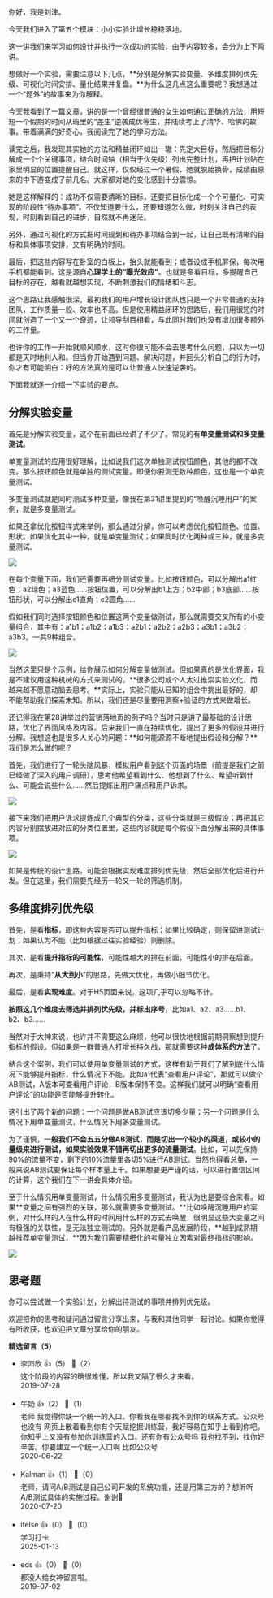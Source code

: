 你好，我是刘津。

今天我们进入了第五个模块：小小实验让增长稳稳落地。

这一讲我们来学习如何设计并执行一次成功的实验，由于内容较多，会分为上下两讲。

想做好一个实验，需要注意以下几点，**分别是分解实验变量、多维度排列优先级、可视化时间安排、量化结果并复盘。**为什么这几点这么重要呢？我想通过一个“题外”的故事来为你解释。

今天我看到了一篇文章，讲的是一个曾经很普通的女生如何通过正确的方法，用短短一个假期的时间从班里的“差生”逆袭成优等生，并陆续考上了清华、哈佛的故事。带着满满的好奇心，我阅读完了她的学习方法。

读完之后，我发现其实她的方法和精益闭环如出一辙：先定大目标，然后把目标分解成一个个关键事项，结合时间轴（相当于优先级）列出完整计划，再把计划贴在家里明显的位置提醒自己。就这样，仅仅经过一个暑假，她就脱胎换骨，成绩由原来的中下游变成了前几名。大家都对她的变化感到十分震惊。

她是这样解释的：成功不仅需要清晰的目标，还要把目标化成一个个可量化、可实现的阶段性“待办事项”。不仅知道要什么，还要知道怎么做，时刻关注自己的表现，时刻看到自己的进步，自然就不再迷茫。

另外，通过可视化的方式把时间规划和待办事项结合到一起，让自己既有清晰的目标和具体事项安排，又有明确的时间。

最后，把这些内容写在卧室的白板上，抬头就能看到；或者设成手机屏保，每次用手机都能看到。这是源自**心理学上的“曝光效应”**。也就是多看目标，多提醒自己目标的存在，越看就越想实现，不断刺激我们的情绪和斗志。

这个思路让我感触很深，最初我们的用户增长设计团队也只是一个非常普通的支持团队，工作质量一般、效率也不高。但是使用精益闭环的思路后，我们用很短的时间就创造了一个又一个奇迹，让领导刮目相看，与此同时我们也没有增加很多额外的工作量。

也许你的工作一开始就顺风顺水，这时你很可能不会去思考什么问题，只以为一切都是天时地利人和。但当你开始遇到问题、解决问题，并回头分析自己的行为时，你才有可能明白：好的方法真的是可以让普通人快速逆袭的。

下面我就逐一介绍一下实验的要点。

## 分解实验变量

首先是分解实验变量，这个在前面已经讲了不少了。常见的有**单变量测试和多变量测试**。

单变量测试的应用很好理解，比如说我们这次单独测试按钮颜色，其他的都不改变。那么按钮颜色就是单独的测试变量。即便你要测无数种颜色，这也是一个单变量测试。

多变量测试就是同时测试多种变量，像我在第31讲里提到的“唤醒沉睡用户”的案例，就是多变量测试。

如果还拿优化按钮样式来举例，那么通过分解，你可以考虑优化按钮颜色、位置、形状。如果优化其中一种，就是单变量测试；如果同时优化两种或三种，就是多变量测试。

![](https://static001.geekbang.org/resource/image/99/de/991c93fb87a23949db0fa8a693dc61de.png?wh=1600%2A900)

在每个变量下面，我们还需要再细分测试变量。比如按钮颜色，可以分解出a1红色；a2绿色；a3蓝色……按钮位置，可以分解出b1上方；b2中部；b3底部……按钮形状，可以分解出c1直角；c2圆角……

假如我们同时选择按钮颜色和位置这两个变量做测试，那么就需要交叉所有的小变量组合，其中有：a1b1；a1b2；a1b3；a2b1；a2b2；a2b3；a3b1；a3b2；a3b3。一共9种组合。

![](https://static001.geekbang.org/resource/image/a4/a1/a4a87a218bdc3a548fb405a006851ca1.png?wh=1600%2A900)

当然这里只是个示例，给你展示如何分解变量做测试。但如果真的是优化界面，我是不建议用这种机械的方式来测试的。**很多公司或个人太过推崇实验文化，而越来越不愿意动脑去思考。**实际上，实验只能从已知的组合中挑出最好的，却不能帮助我们探索未知。所以，我们还是尽量要用洞察+验证的方式来做增长。

还记得我在第28讲举过的营销落地页的例子吗？当时只是讲了最基础的设计思路，优化了界面风格及内容。后来我们一直在持续优化，提出了更多的假设并进行分解。我想这也是很多人关心的问题：**如何能源源不断地提出假设和分解？**我们是怎么做的呢？

首先，我们进行了一轮头脑风暴，模拟用户看到这个页面的场景（前提是我们之前已经做了深入的用户调研），思考他希望看到什么、他想到了什么、希望听到什么、可能会说些什么……然后提炼出用户痛点和用户诉求。

![](https://static001.geekbang.org/resource/image/d1/33/d16fe4678bf3aabc800f79a4b03bb533.png?wh=1600%2A900)

接下来我们把用户诉求提炼成几个典型的分类，这些分类就是三级假设；再把其它内容分别摆放进对应的分类位置里，这些内容就是每个假设下面分解出来的具体事项。

![](https://static001.geekbang.org/resource/image/e6/f6/e65cc2dbbdbbd47b36e6e149ec2a03f6.png?wh=1600%2A900)

如果是传统的设计思路，可能会根据实现难度排列优先级，然后全部优化后进行开发。但在这里，我们需要先经历一轮又一轮的筛选机制。

## 多维度排列优先级

首先，是看**指标**，即这些内容是否可以提升指标；如果比较确定，则保留进测试计划；如果认为不能（比如根据过往实验经验）则删除。

其次，是看**提升指标的可能性**，可能性越大的排在前面，可能性小的排在后面。

再次，是秉持“**从大到小**”的思路，先做大优化，再做小细节优化。

最后，是看**实现难度**。对于H5页面来说，这项几乎可以忽略不计。

**按照这几个维度去筛选并排列优先级，并标出序号**，比如a1、a2、a3……b1、b2、b3……

当然对于大神来说，也许并不需要这么麻烦，他可以很快地根据前期洞察想到提升指标的假设。但如果是一群普通人打增长持久战，那就需要这种**成体系的方法**了。

结合这个案例，我们可以使用单变量测试的方式，这样有助于我们了解到底什么情况下能够提升指标，什么情况下不能。比如a1代表“查看用户评论”，那就可以做个AB测试，A版本可查看用户评论，B版本保持不变。这样我们就可以明确“查看用户评论”的功能是否能够提升转化。

这引出了两个新的问题：一个问题是做AB测试应该切多少量；另一个问题是什么情况下用单变量测试，什么情况下用多变量测试。

为了谨慎，一**般我们不会五五分做AB测试，而是切出一个较小的渠道，或较小的量级来进行测试，如果实验效果不错再切出更多的流量测试**。比如，可以先保持90%的流量不变，剩下的10%流量里各切5%进行AB测试。当然也得看总量，一般来说AB测试要保证每个样本量上千。如果想要更严谨的话，可以进行置信区间的计算，这个我们在下一讲会具体介绍。

至于什么情况用单变量测试，什么情况用多变量测试，我认为也是要综合来看。如果**变量之间有强烈的关联，那么就需要多变量测试。**比如唤醒沉睡用户的案例，对什么样的人在什么样的时间用什么样的方式去唤醒，很明显这些大变量之间有极强的关联性，是无法独立测试的。另外就是看产品发展阶段，**越到成熟期越推荐单变量测试，**因为我们需要精细化的考量独立因素对最终指标的影响。

![](https://static001.geekbang.org/resource/image/e1/87/e160864532b24687ed5500bc6b80fb87.png?wh=5000%2A4533)

## 思考题

你可以尝试做一个实验计划，分解出待测试的事项并排列优先级。

欢迎把你的思考和疑问通过留言分享出来，与我和其他同学一起讨论。如果你觉得有所收获，也欢迎把文章分享给你的朋友。
<div><strong>精选留言（5）</strong></div><ul>
<li><span>李沛欣</span> 👍（5） 💬（2）<div>这个阶段的内容的确很难懂，所以我又隔了很久才来看。</div>2019-07-28</li><br/><li><span>牛奶</span> 👍（2） 💬（1）<div>老师 我觉得你缺一个统一的入口。你看我在哪都找不到你的联系方式。公众号也没有 网页上散着看到你有个天赋挖掘训练营，我好容易在知乎上看到你吧。你知乎上又没有参加你训练营的入口。还有你有公众号吗 我也找不到，找你好辛苦。你要建立一个统一入口啊 比如公众号</div>2020-06-22</li><br/><li><span>Kalman</span> 👍（1） 💬（0）<div>老师，请问A&#47;B测试是自己公司开发的系统功能，还是用第三方的？想听听A&#47;B测试具体的实施过程。谢谢🙏</div>2020-07-20</li><br/><li><span>ifelse</span> 👍（0） 💬（0）<div>学习打卡</div>2025-01-13</li><br/><li><span>eds</span> 👍（0） 💬（0）<div>都没人给女神留言啦。</div>2019-07-02</li><br/>
</ul>